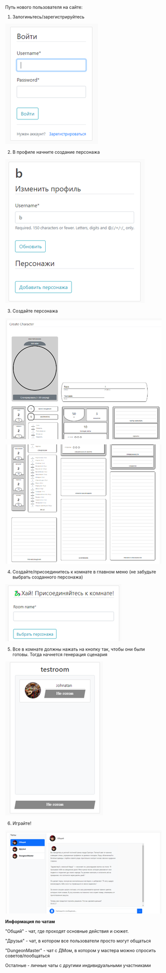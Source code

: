 Путь нового пользователя на сайте:
1) Залогиньтесь/зарегистрируйтесь

![](media/readme_pics/1.png?raw=tru)

2) В профиле начните создание персонажа

![](media/readme_pics/2.png?raw=tru)

3) Создайте персонажа

![](media/readme_pics/3_1.png?raw=tru)

![](media/readme_pics/3_2.png?raw=tru)

4) Создайте/присоединитесь к комнате в главном меню (не забудьте выбрать созданного персонажа)

![](media/readme_pics/4.png?raw=tru)

5) Все в комнате должны нажать на кнопку так, чтобы они были готовы. Тогда начнется генерация сценария

![](media/readme_pics/5.png?raw=tru)

6) Играйте!

![](media/readme_pics/6.png?raw=tru)

**Информация по чатам**

"Общий" - чат, где проходят основные действия и сюжет.

"Друзья" - чат, в котором все пользователи просто могут общаться

"DungeonMaster" - чат с ДМом, в котором у мастера можно спросить советов/пообщаться

Осталные - личные чаты с другими индивидуальными участниками